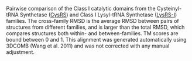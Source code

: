 Pairwise comparison of the Class I catalytic domains from the Cysteinyl-tRNA Synthetase (<a href='/class1/cys'>CysRS</a>) and Class I Lysyl-tRNA Synthetase (<a href='/class1/lys'>LysRS-I</a>) families. 
	The cross-family RMSD is the average RMSD between pairs of structures from different families, and is
	 larger than the total RMSD, which compares structures both within- and between-families. TM scores are bound between 0 and 1. 
	 This alignment was generated automatically using 3DCOMB (Wang et al. 2011) and was not corrected with any manual adjustment.
